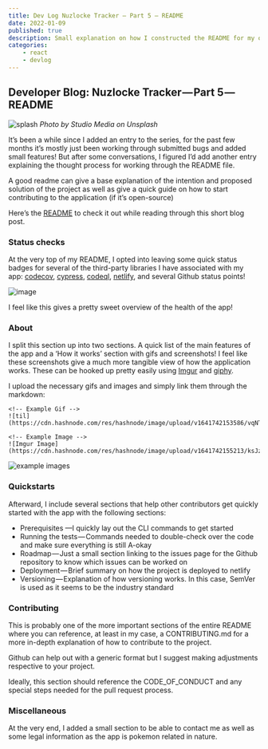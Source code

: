 ```yaml
---
title: Dev Log Nuzlocke Tracker — Part 5 — README
date: 2022-01-09
published: true
description: Small explanation on how I constructed the README for my open source project, a Nuzlocke Tracker, from status badges to the contributing guidelines
categories:
    - react
    - devlog
---
```


## Developer Blog: Nuzlocke Tracker — Part 5 — README

![splash](https://cdn.hashnode.com/res/hashnode/image/upload/v1641742150770/O01NPO-hM.jpeg)
_Photo by Studio Media on Unsplash_

It’s been a while since I added an entry to the series, for the past few months it’s mostly just been working through submitted bugs and added small features! But after some conversations, I figured I’d add another entry explaining the thought process for working through the README file.

A good readme can give a base explanation of the intention and proposed solution of the project as well as give a quick guide on how to start contributing to the application (if it’s open-source)

Here’s the [README](https://github.com/diballesteros/nuzlocke/blob/master/README.md) to check it out while reading through this short blog post.

### Status checks

At the very top of my README, I opted into leaving some quick status badges for several of the third-party libraries I have associated with my app: [codecov](https://about.codecov.io/), [cypress](https://www.cypress.io/), [codeql](https://codeql.github.com/), [netlify](https://www.netlify.com/), and several Github status points!

![image](https://cdn.hashnode.com/res/hashnode/image/upload/v1641742152339/R96eKU9N5.png)

I feel like this gives a pretty sweet overview of the health of the app!

### About

I split this section up into two sections. A quick list of the main features of the app and a ‘How it works’ section with gifs and screenshots! I feel like these screenshots give a much more tangible view of how the application works. These can be hooked up pretty easily using [Imgur](https://imgur.com/) and [giphy](https://giphy.com/).

I upload the necessary gifs and images and simply link them through the markdown:

```
<!-- Example Gif -->
![til](https://cdn.hashnode.com/res/hashnode/image/upload/v1641742153586/vqNTttGTF.gif)

<!-- Example Image -->
![Imgur Image](https://cdn.hashnode.com/res/hashnode/image/upload/v1641742155213/ksJzopDyo.png)
```

![example images](https://cdn.hashnode.com/res/hashnode/image/upload/v1641742156869/XZsApWxMK.png)

### Quickstarts

Afterward, I include several sections that help other contributors get quickly started with the app with the following sections:

-   Prerequisites —I quickly lay out the CLI commands to get started
-   Running the tests — Commands needed to double-check over the code and make sure everything is still A-okay
-   Roadmap — Just a small section linking to the issues page for the Github repository to know which issues can be worked on
-   Deployment — Brief summary on how the project is deployed to netlify
-   Versioning — Explanation of how versioning works. In this case, SemVer is used as it seems to be the industry standard

### Contributing

This is probably one of the more important sections of the entire README where you can reference, at least in my case, a CONTRIBUTING.md for a more in-depth explanation of how to contribute to the project.

Github can help out with a generic format but I suggest making adjustments respective to your project.

Ideally, this section should reference the CODE_OF_CONDUCT and any special steps needed for the pull request process.

### Miscellaneous

At the very end, I added a small section to be able to contact me as well as some legal information as the app is pokemon related in nature.
